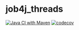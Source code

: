 # job4j_threads
[![Java CI with Maven](https://github.com/zkod/job4j_threads/actions/workflows/maven.yml/badge.svg)](https://github.com/zkod/job4j_threads/actions/workflows/maven.yml)
[![codecov](https://codecov.io/gh/zkod/job4j_threads/branch/master/graph/badge.svg?token=U4MGYTGIZP)](https://codecov.io/gh/zkod/job4j_threads)
